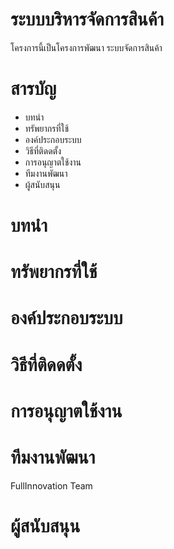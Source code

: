 # ระบบบริหารจัดการสินค้า
โครงการนี้เป็นโครงการพัฒนา ระบบจัดการสินค้า 

# สารบัญ
* บทนำ
* ทรัพยากรที่ใช้
* องค์ประกอบระบบ
* วิธีที่ติดดตั้ง
* การอนุญาตใช้งาน
* ทีมงานพัฒนา
* ผู้สนับสนุน

# บทนำ




# ทรัพยากรที่ใช้





# องค์ประกอบระบบ



# วิธีที่ติดดตั้ง





# การอนุญาตใช้งาน







# ทีมงานพัฒนา
FullInnovation Team



# ผู้สนับสนุน



